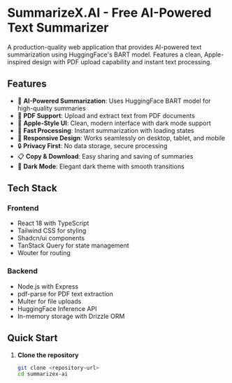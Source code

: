 # SummarizeX.AI - Free AI-Powered Text Summarizer

A production-quality web application that provides AI-powered text summarization using HuggingFace's BART model. Features a clean, Apple-inspired design with PDF upload capability and instant text processing.

## Features

- 🤖 **AI-Powered Summarization**: Uses HuggingFace BART model for high-quality summaries  
- 📄 **PDF Support**: Upload and extract text from PDF documents  
- 🎨 **Apple-Style UI**: Clean, modern interface with dark mode support  
- 🚀 **Fast Processing**: Instant summarization with loading states  
- 📱 **Responsive Design**: Works seamlessly on desktop, tablet, and mobile  
- 🔒 **Privacy First**: No data storage, secure processing  
- 📋 **Copy & Download**: Easy sharing and saving of summaries  
- 🌙 **Dark Mode**: Elegant dark theme with smooth transitions  

## Tech Stack

### Frontend
- React 18 with TypeScript  
- Tailwind CSS for styling  
- Shadcn/ui components  
- TanStack Query for state management  
- Wouter for routing  

### Backend
- Node.js with Express  
- pdf-parse for PDF text extraction  
- Multer for file uploads  
- HuggingFace Inference API  
- In-memory storage with Drizzle ORM  

## Quick Start

1. **Clone the repository**  
   ```bash
   git clone <repository-url>
   cd summarizex-ai
